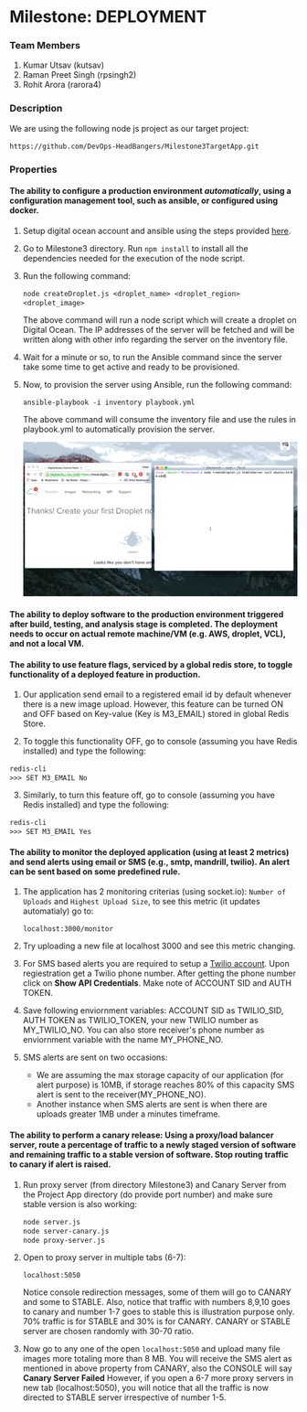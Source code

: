 # Milestone: DEPLOYMENT

### Team Members
1. Kumar Utsav (kutsav)
2. Raman Preet Singh (rpsingh2)
3. Rohit Arora (rarora4)

### Description

We are using the following node js project as our target project: 
```
https://github.com/DevOps-HeadBangers/Milestone3TargetApp.git
```

### Properties

#### The ability to configure a production environment *automatically*, using a configuration management tool, such as ansible, or configured using docker.

1. Setup digital ocean account and ansible using the steps provided [here](https://github.com/kumar-utsav/HW/blob/master/HW1/README.md).

2. Go to Milestone3 directory. Run ``` npm install ``` to install all the dependencies needed for the execution of the node script. 

3. Run the following command:
   ```
   node createDroplet.js <droplet_name> <droplet_region> <droplet_image>
   ```  
   The above command will run a node script which will create a droplet on Digital Ocean. The IP addresses of the server will be fetched and will be written along with other info regarding the server on the inventory file.

4. Wait for a minute or so, to run the Ansible command since the server take some time to get active and ready to be provisioned.

5. Now, to provision the server using Ansible, run the following command:
   ```
   ansible-playbook -i inventory playbook.yml
   ```
   The above command will consume the inventory file and use the rules in playbook.yml to automatically provision the server.
   
   ![Capability 1](https://github.com/DevOps-HeadBangers/Milestone3/blob/master/images/cap1.gif) 

#### The ability to deploy software to the production environment triggered after build, testing, and analysis stage is completed. The deployment needs to occur on actual remote machine/VM (e.g. AWS, droplet, VCL), and not a local VM.

#### The ability to use feature flags, serviced by a global redis store, to toggle functionality of a deployed feature in production.
1. Our application send email to a registered email id by default whenever there is a new image upload. However, this feature can be turned ON and OFF based on Key-value (Key is M3_EMAIL) stored in global Redis Store.

2. To toggle this functionality OFF, go to console (assuming you have Redis installed) and type the following:
```
redis-cli
>>> SET M3_EMAIL No
```

3. Similarly, to turn this feature off, go to console (assuming you have Redis installed) and type the following:
```
redis-cli
>>> SET M3_EMAIL Yes
```

#### The ability to monitor the deployed application (using at least 2 metrics) and send alerts using email or SMS (e.g., smtp, mandrill, twilio). An alert can be sent based on some predefined rule.

1. The application has 2 monitoring criterias (using socket.io): ```Number of Uploads``` and ```Highest Upload Size```, to see this metric (it updates automatialy) go to:
   ```
   localhost:3000/monitor
   ```

2. Try uploading a new file at localhost 3000 and see this metric changing.

3. For SMS based alerts you are required to setup a [Twilio account](https://www.twilio.com/). Upon regiestration get a Twilio phone number. After getting the phone number click on **Show API Credentials**. Make note of ACCOUNT SID and AUTH TOKEN.

4. Save following enviornment variables: ACCOUNT SID as TWILIO_SID, AUTH TOKEN as TWILIO_TOKEN, your new TWILIO number as MY_TWILIO_NO. You can also store receiver's phone number as enviornment variable with the name MY_PHONE_NO.

5. SMS alerts are sent on two occasions:
	* We are assuming the max storage capacity of our application (for alert purpose) is 10MB, if storage reaches 80% of this capacity SMS alert is sent to the receiver(MY_PHONE_NO).
	* Another instance when SMS alerts are sent is when there are uploads greater 1MB under a minutes timeframe.  


#### The ability to perform a canary release: Using a proxy/load balancer server, route a percentage of traffic to a newly staged version of software and remaining traffic to a stable version of software. Stop routing traffic to canary if alert is raised.

1. Run proxy server (from directory Milestone3) and Canary Server from the Project App directory (do provide port number) and make sure stable version is also working:
   ```
   node server.js
   node server-canary.js
   node proxy-server.js
   ```

2. Open to proxy server in multiple tabs (6-7):
   ```
   localhost:5050
   ```
   Notice console redirection messages, some of them will go to CANARY and some to STABLE. Also, notice that traffic with numbers 8,9,10 goes to canary and number 1-7 goes to stable this is illustration purpose only. 70% traffic is for STABLE and 30% is for CANARY. CANARY or STABLE server are chosen randomly with 30-70 ratio.

3. Now go to any one of the open ```localhost:5050``` and upload many file images more totaling more than 8 MB. You will receive the SMS alert as mentioned in above property from CANARY, also the CONSOLE will say **Canary Server Failed** However, if you open a 6-7 more proxy servers in new tab (localhost:5050), you will notice that all the traffic is now directed to STABLE server irrespective of number 1-5.



